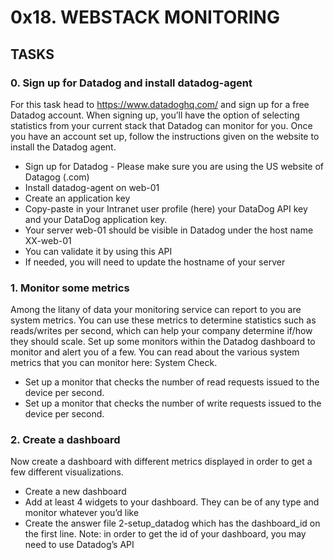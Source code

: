# 0x18. WEBSTACK MONITORING
## TASKS
### 0. Sign up for Datadog and install datadog-agent
For this task head to https://www.datadoghq.com/ and sign up for a free Datadog account. When signing up, you’ll have the option of selecting statistics from your current stack that Datadog can monitor for you. Once you have an account set up, follow the instructions given on the website to install the Datadog agent.
+ Sign up for Datadog - Please make sure you are using the US website of Datagog (.com)
+ Install datadog-agent on web-01
+ Create an application key
+ Copy-paste in your Intranet user profile (here) your DataDog API key and your DataDog application key.
+ Your server web-01 should be visible in Datadog under the host name XX-web-01
+ You can validate it by using this API
+ If needed, you will need to update the hostname of your server

### 1. Monitor some metrics
Among the litany of data your monitoring service can report to you are system metrics. You can use these metrics to determine statistics such as reads/writes per second, which can help your company determine if/how they should scale. Set up some monitors within the Datadog dashboard to monitor and alert you of a few. You can read about the various system metrics that you can monitor here: System Check.

+ Set up a monitor that checks the number of read requests issued to the device per second.
+ Set up a monitor that checks the number of write requests issued to the device per second.

### 2. Create a dashboard
Now create a dashboard with different metrics displayed in order to get a few different visualizations.

+ Create a new dashboard
+ Add at least 4 widgets to your dashboard. They can be of any type and monitor whatever you’d like
+ Create the answer file 2-setup_datadog which has the dashboard_id on the first line. Note: in order to get the id of your dashboard, you may need to use Datadog’s API
